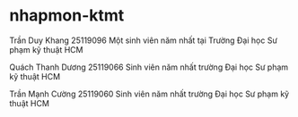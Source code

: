 # nhapmon-ktmt
Trần Duy Khang
25119096
Một sinh viên năm nhất tại Trường Đại học Sư phạm kỹ thuật HCM

Quách Thanh Dương
25119066
Sinh viên năm nhất trường Đại học Sư phạm kỹ thuật HCM

Trần Mạnh Cường
25119060
Sinh viên năm nhất trường Đại học Sư phạm kỹ thuật HCM

